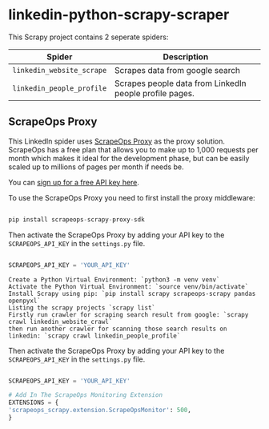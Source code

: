 # linkedin-python-scrapy-scraper

This Scrapy project contains 2 seperate spiders:

| Spider  |      Description      |
|----------|-------------|
| `linkedin_website_scrape` |  Scrapes data from google search  
| `linkedin_people_profile` |  Scrapes people data from LinkedIn people profile pages. | 



## ScrapeOps Proxy
This LinkedIn spider uses [ScrapeOps Proxy](https://scrapeops.io/proxy-aggregator/) as the proxy solution. ScrapeOps has a free plan that allows you to make up to 1,000 requests per month which makes it ideal for the development phase, but can be easily scaled up to millions of pages per month if needs be.

You can [sign up for a free API key here](https://scrapeops.io/app/register/main).

To use the ScrapeOps Proxy you need to first install the proxy middleware:

```python

pip install scrapeops-scrapy-proxy-sdk

```

Then activate the ScrapeOps Proxy by adding your API key to the `SCRAPEOPS_API_KEY` in the ``settings.py`` file.

```python

SCRAPEOPS_API_KEY = 'YOUR_API_KEY'

```




```
Create a Python Virtual Environment: `python3 -m venv venv`
Activate the Python Virtual Environment: `source venv/bin/activate`
Install Scrapy using pip: `pip install scrapy scrapeops-scrapy pandas openpyxl`
Listing the scrapy projects `scrapy list`
Firstly run crawler for scraping search result from google: `scrapy crawl linkedin_website_crawl`
then run another crawler for scanning those search results on linkedin: `scrapy crawl linkedin_people_profile`
```


Then activate the ScrapeOps Proxy by adding your API key to the `SCRAPEOPS_API_KEY` in the ``settings.py`` file.

```python

SCRAPEOPS_API_KEY = 'YOUR_API_KEY'

# Add In The ScrapeOps Monitoring Extension
EXTENSIONS = {
'scrapeops_scrapy.extension.ScrapeOpsMonitor': 500, 
}


```
